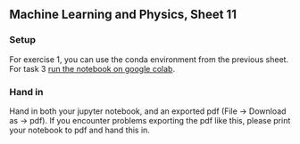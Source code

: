 ## Machine Learning and Physics, Sheet 11 

### Setup

For exercise 1, you can use the conda environment from the previous sheet. For task 3 [run the notebook on google colab](https://colab.research.google.com/drive/1kEEEyD_8uFzl97g7nzeEz5UEBKjpBD48?usp=sharing).

### Hand in
 Hand in both your jupyter notebook, and an exported pdf (File -> Download as -> pdf). 
 If you encounter problems exporting the pdf like this, please print your notebook to pdf and hand this in.
